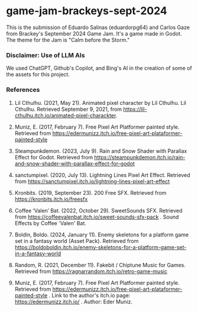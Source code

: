 # game-jam-brackeys-sept-2024
This is the submission of Eduardo Salinas (eduardorpg64) and Carlos Gaze from Brackey's September 2024 Game Jam. It's a game made in Godot. The theme for the Jam is "Calm before the Storm." 

### Disclaimer: Use of LLM AIs

We used ChatGPT, Github's Copilot, and Bing's AI in the creation of some of the assets for this project.

### References

1) Lil Cthulhu. (2021, May 21). Animated pixel character by Lil Cthulhu. Lil Cthulhu. Retrieved September 9, 2021, from https://lil-cthulhu.itch.io/animated-pixel-charackter.

2)  Muniz, E. (2017, February 7). Free Pixel Art Platformer painted style. Retrieved from https://edermunizz.itch.io/free-pixel-art-plataformer-painted-style 

3) Steampunkdemon. (2023, July 9). Rain and Snow Shader with Parallax Effect for Godot. Retrieved from https://steampunkdemon.itch.io/rain-and-snow-shader-with-parallax-effect-for-godot

4) sanctumpixel. (2020, July 13). Lightning Lines Pixel Art Effect. Retrieved from https://sanctumpixel.itch.io/lightning-lines-pixel-art-effect

5) Kronbits. (2019, September 23). 200 Free SFX. Retrieved from https://kronbits.itch.io/freesfx

6) Coffee ‘Valen’ Bat. (2022, October 29). SweetSounds SFX. Retrieved from https://coffeevalenbat.itch.io/sweet-sounds-sfx-pack . Sound Effects by Coffee 'Valen' Bat. 

7) Boldin, Boldo. (2024, January 11). Enemy skeletons for a platform game set in a fantasy world (Asset Pack). Retrieved from https://boldoboldin.itch.io/enemy-skeletons-for-a-platform-game-set-in-a-fantasy-world 

8) Random, R. (2021, December 11). Fakebit / Chiptune Music for Games. Retrieved from https://ragnarrandom.itch.io/retro-game-music

9) Muniz, E. (2017, February 7). Free Pixel Art Platformer painted style. Retrieved from https://edermunizz.itch.io/free-pixel-art-plataformer-painted-style . Link to the author's itch.io page: https://edermunizz.itch.io/ . Author: Eder Muniz. 